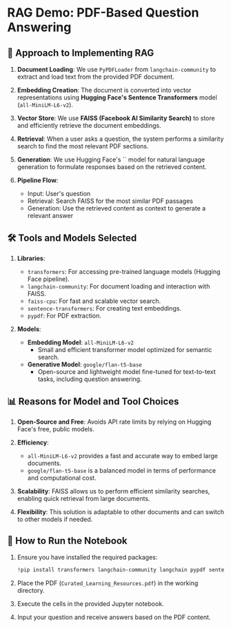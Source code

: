 # RAG Demo: PDF-Based Question Answering

## 📌 Approach to Implementing RAG

1. **Document Loading**: We use `PyPDFLoader` from `langchain-community` to extract and load text from the provided PDF document.

2. **Embedding Creation**: The document is converted into vector representations using **Hugging Face's Sentence Transformers** model (`all-MiniLM-L6-v2`).

3. **Vector Store**: We use **FAISS (Facebook AI Similarity Search)** to store and efficiently retrieve the document embeddings.

4. **Retrieval**: When a user asks a question, the system performs a similarity search to find the most relevant PDF sections.

5. **Generation**: We use Hugging Face's \`\` model for natural language generation to formulate responses based on the retrieved content.

6. **Pipeline Flow**:

   - Input: User's question
   - Retrieval: Search FAISS for the most similar PDF passages
   - Generation: Use the retrieved content as context to generate a relevant answer

## 🛠️ Tools and Models Selected

1. **Libraries**:

   - `transformers`: For accessing pre-trained language models (Hugging Face pipeline).
   - `langchain-community`: For document loading and interaction with FAISS.
   - `faiss-cpu`: For fast and scalable vector search.
   - `sentence-transformers`: For creating text embeddings.
   - `pypdf`: For PDF extraction.

2. **Models**:

   - **Embedding Model**: `all-MiniLM-L6-v2`
     - Small and efficient transformer model optimized for semantic search.
   - **Generative Model**: `google/flan-t5-base`
     - Open-source and lightweight model fine-tuned for text-to-text tasks, including question answering.

## 📊 Reasons for Model and Tool Choices

1. **Open-Source and Free**: Avoids API rate limits by relying on Hugging Face's free, public models.

2. **Efficiency**:

   - `all-MiniLM-L6-v2` provides a fast and accurate way to embed large documents.
   - `google/flan-t5-base` is a balanced model in terms of performance and computational cost.

3. **Scalability**: FAISS allows us to perform efficient similarity searches, enabling quick retrieval from large documents.

4. **Flexibility**: This solution is adaptable to other documents and can switch to other models if needed.

## 🚀 How to Run the Notebook

1. Ensure you have installed the required packages:

   ```bash
   !pip install transformers langchain-community langchain pypdf sentence-transformers faiss-cpu
   ```

2. Place the PDF (`Curated_Learning_Resources.pdf`) in the working directory.

3. Execute the cells in the provided Jupyter notebook.

4. Input your question and receive answers based on the PDF content.

